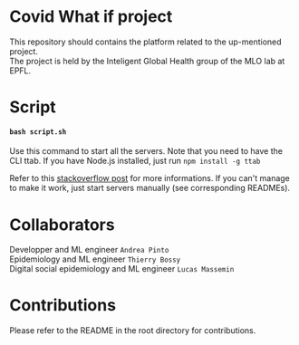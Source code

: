 # Covid What if project

This repository should contains the platform related to the up-mentioned project. <br>
The project is held by the Inteligent Global Health group of the MLO lab at EPFL.

# Script

#### `bash script.sh`

Use this command to start all the servers. Note that you need to have the CLI ttab.
If you have Node.js installed, just run `npm install -g ttab` <br>

Refer to this [stackoverflow post](https://stackoverflow.com/questions/7171725/open-new-terminal-tab-from-command-line-mac-os-x) for more informations. If you can't manage to make it work, just start servers manually (see corresponding READMEs).

# Collaborators

Developper and ML engineer `Andrea Pinto` <br>
Epidemiology and ML engineer `Thierry Bossy` <br>
Digital social epidemiology and ML engineer `Lucas Massemin` <br>

# Contributions

Please refer to the README in the root directory for contributions.